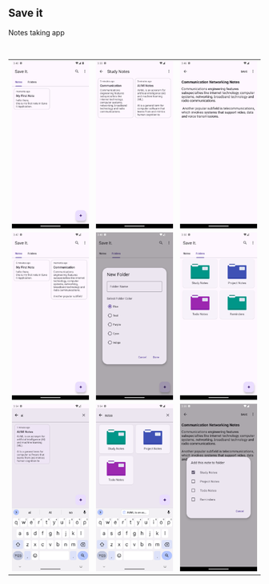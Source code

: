 ## Save it
<p>Notes taking app</p>

<br/>

<table>

<tr>
<td><img src="https://github.com/ankit7927/save-it/blob/master/snapshots/Screenshot1.png" alt="image 1"/></td>
<td><img src="https://github.com/ankit7927/save-it/blob/master/snapshots/Screenshot11.png" alt="image 1"/></td>
<td><img src="https://github.com/ankit7927/save-it/blob/master/snapshots/Screenshot3.png" alt="image 1"/></td>
</tr>

<tr>
<td><img src="https://github.com/ankit7927/save-it/blob/master/snapshots/Screenshot4.png" alt="image 1"/></td>
<td><img src="https://github.com/ankit7927/save-it/blob/master/snapshots/Screenshot5.png" alt="image 1"/></td>
<td><img src="https://github.com/ankit7927/save-it/blob/master/snapshots/Screenshot6.png" alt="image 1"/></td>
</tr>

<tr>
<td><img src="https://github.com/ankit7927/save-it/blob/master/snapshots/Screenshot7.png" alt="image 1"/></td>
<td><img src="https://github.com/ankit7927/save-it/blob/master/snapshots/Screenshot8.png" alt="image 1"/></td>
<td><img src="https://github.com/ankit7927/save-it/blob/master/snapshots/Screenshot9.png" alt="image 1"/></td>
</tr>

</table>


